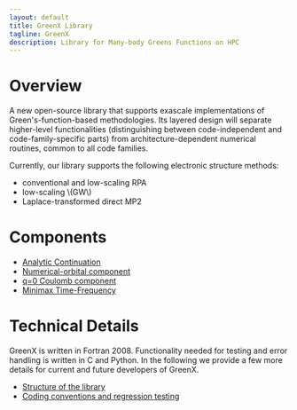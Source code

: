 ```yaml
---
layout: default
title: GreenX Library
tagline: GreenX
description: Library for Many-body Greens Functions on HPC
---
```


# Overview

A new open-source library that supports exascale implementations of Green's-function-based methodologies. Its layered design will separate higher-level functionalities (distinguishing between code-independent and code-family-specific parts) from architecture-dependent numerical routines, common to all code families.

Currently, our library supports the following electronic structure methods:

- conventional and low-scaling RPA
- low-scaling \\(GW\\)
- Laplace-transformed direct MP2

# Components
- [Analytic Continuation](gx_ac.md)
- [Numerical-orbital component ](gx_localized_basis.md)
- [q=0 Coulomb component](gx_q0.md)
- [Minimax Time-Frequency](gx_time_frequency.md)


# Technical Details
 GreenX is written in Fortran 2008. Functionality needed for testing and error handling is written in C and Python. In the following we provide a few more details for current and future developers of GreenX. 
- [Structure of the library](structure.md)
- [Coding conventions and regression testing](tests.md)
